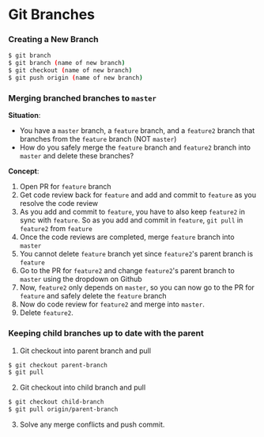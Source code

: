 # Git Branches

### Creating a New Branch
```bash
$ git branch
$ git branch (name of new branch)
$ git checkout (name of new branch)
$ git push origin (name of new branch)
```

### Merging branched branches to `master`
**Situation**: 
- You have a `master` branch, a `feature` branch, and a `feature2` branch that branches from the `feature` branch (NOT `master`)
- How do you safely merge the `feature` branch and `feature2` branch into `master` and delete these branches?

**Concept**:
1. Open PR for `feature` branch
2. Get code review back for `feature` and add and commit to `feature` as you resolve the code review
3. As you add and commit to `feature`, you have to also keep `feature2` in sync with `feature`. So as you add and commit in `feature`, `git pull` in `feature2` from `feature`
5. Once the code reviews are completed, merge `feature` branch into `master` 
6. You cannot delete `feature` branch yet since `feature2`'s parent branch is `feature`
7. Go to the PR for `feature2` and change `feature2`'s parent branch to `master` using the dropdown on Github
8. Now, `feature2` only depends on `master`, so you can now go to the PR for `feature` and safely delete the `feature` branch
9. Now do code review for `feature2` and merge into `master`.
10. Delete `feature2`.

### Keeping child branches up to date with the parent
1. Git checkout into parent branch and pull
```bash
$ git checkout parent-branch
$ git pull
```
2. Git checkout into child branch and pull
```bash
$ git checkout child-branch
$ git pull origin/parent-branch
```
3. Solve any merge conflicts and push commit.